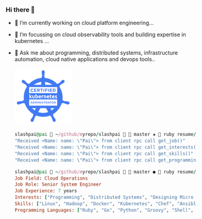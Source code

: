 ### Hi there 👋

<!--
**slashpai/slashpai** is a ✨ _special_ ✨ repository because its `README.md` (this file) appears on your GitHub profile.

Here are some ideas to get you started:

-->

- 🔭 I’m currently working on cloud platform engineering...
- 🌱 I’m focussing on cloud observability tools and building expertise in kubernetes ...
- 💬 Ask me about programming, distributed systems, infrastructure automation, cloud native applications and devops tools..

  ![CKA](img/cka-certified-kubernetes-administrator.png)

  ```ruby
  slashpai@pai  ~/github/myrepo/slashpai   master ✚  ruby resume/resume_server.rb
  "Received <Name: name: \"Pai\"> from client rpc call get_job()"
  "Received <Name: name: \"Pai\"> from client rpc call get_interests()"
  "Received <Name: name: \"Pai\"> from client rpc call get_skills()"
  "Received <Name: name: \"Pai\"> from client rpc call get_programming_languages()"
  ```

  ```ruby
  slashpai@pai  ~/github/myrepo/slashpai   master ●  ruby resume/resume_client.rb
  Job Field: Cloud Operations
  Job Role: Senior System Engineer
  Job Experience: 7 years
  Interests: ["Programming", "Distributed Systems", "Designing Micro Services", "Cloud Computing", "Full Stack Web Development", "Machine Learning"]
  Skills: ["Linux", "Hadoop", "Docker", "Kubernetes", "Chef", "Ansible", "Consul", "Terraform", "Openstack", "AWS", "Jenkins", "Zabbix", "Splunk", "Prometheus", "Grafana", "NewRelic", "git", "protobuf", "gRPC", "Selenium"]
  Programming Languages: ["Ruby", "Go", "Python", "Groovy", "Shell", "C", "C++","Java" "JavaScript"]
  ```
